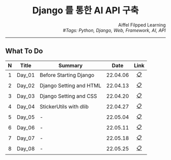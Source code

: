 <h1 align="center">Django 를 통한 AI API 구축</h1>

<div align="right">
  Aiffel Filpped Learning
  <br>
  <i>#Tags: Python, Django, Web, Framework, AI, API</i>
</div>

---

## What To Do

|N|Title|Summary|Date|Link|
|:---:|---|---|:---:|:---:|
|1|Day_01|Before Starting Django|22.04.06|[📋][Day_01]|
|2|Day_02|Django Setting and HTML|22.04.13|[📋][Day_02]|
|3|Day_03|Django Setting and CSS|22.04.20|[📋][Day_03]|
|4|Day_04|StickerUtils with dlib|22.04.27|[📋][Day_04]|
|5|Day_05|-|22.05.04|[📋][Day_05]|
|6|Day_06|-|22.05.11|[📋][Day_06]|
|7|Day_07|-|22.05.18|[📋][Day_07]|
|8|Day_08|-|22.05.25|[📋][Day_08]|

[Day_01]: Day_01/README.md
[Day_02]: Day_02/README.md
[Day_03]: Day_03/README.md
[Day_04]: Day_04/README.md
[Day_05]: Day_05/README.md
[Day_06]: Day_06/README.md
[Day_07]: Day_07/README.md
[Day_08]: Day_08/README.md
